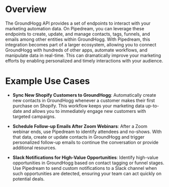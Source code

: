# Overview

The GroundHogg API provides a set of endpoints to interact with your marketing automation data. On Pipedream, you can leverage these endpoints to create, update, and manage contacts, tags, funnels, and emails among other entities within GroundHogg. With Pipedream, this integration becomes part of a larger ecosystem, allowing you to connect GroundHogg with hundreds of other apps, automate workflows, and manipulate data in real-time. This can dramatically improve your marketing efforts by enabling personalized and timely interactions with your audience.

# Example Use Cases

- **Sync New Shopify Customers to GroundHogg**: Automatically create new contacts in GroundHogg whenever a customer makes their first purchase on Shopify. This workflow keeps your marketing data up-to-date and allows you to immediately engage new customers with targeted campaigns.

- **Schedule Follow-up Emails After Zoom Webinars**: After a Zoom webinar ends, use Pipedream to identify attendees and no-shows. With that data, create or update contacts in GroundHogg and trigger personalized follow-up emails to continue the conversation or provide additional resources.

- **Slack Notifications for High-Value Opportunities**: Identify high-value opportunities in GroundHogg based on contact tagging or funnel stages. Use Pipedream to send custom notifications to a Slack channel when such opportunities are detected, ensuring your team can act quickly on potential deals.

